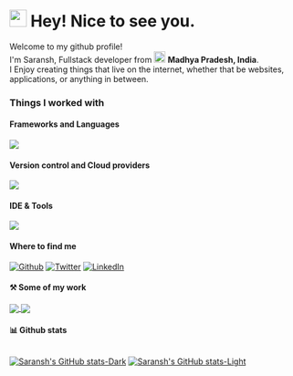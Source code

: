 # <img src="https://emojis.slackmojis.com/emojis/images/1531849430/4246/blob-sunglasses.gif?1531849430" width="30"/> Hey! Nice to see you.

Welcome to my github profile!  
I'm Saransh, Fullstack developer from <img src="https://www.india.gov.in/sites/upload_files/npi/files/spotlights/national_flag.jpg" width="20"/> **Madhya Pradesh, India**.  
I Enjoy creating things that live on the internet, whether that be websites, applications, or anything in between.

### Things I worked with

#### Frameworks and Languages
![](https://skillicons.dev/icons?i=react,next,js,ts,tailwind,net,cs,nodejs,expressjs,flutter,mongo)

#### Version control and Cloud providers
![](https://skillicons.dev/icons?i=git,github,azure,aws,firebase,supabase)

#### IDE & Tools
![](https://skillicons.dev/icons?i=vscode,visualstudio,postman,linux,windows,npm,yarn,vercel,docker)

#### Where to find me

[![Github](https://img.shields.io/badge/GitHub-%2312100E.svg?&style=for-the-badge&logo=Github&logoColor=white)](https://github.com/saranshhardaha) [![Twitter](https://img.shields.io/badge/twitter-%231DA1F2.svg?&style=for-the-badge&logo=twitter&logoColor=white)](https://twitter.com/saranshhardaha) [![LinkedIn](https://img.shields.io/badge/linkedin-%230077B5.svg?&style=for-the-badge&logo=linkedin&logoColor=white)](https://www.linkedin.com/in/saranshhardaha)

#### ⚒️ Some of my work

<div>
  <a href="https://github.com/saranshhardaha/animeo-v2">
  <img align="center" src="https://github-readme-stats.vercel.app/api/pin/?username=saranshhardaha&repo=animeo-v2" />
</a>
<a href="https://github.com/saranshhardaha/pixl-wall">
  <img align="center" src="https://github-readme-stats.vercel.app/api/pin/?username=saranshhardaha&repo=pixl-wall" />
</a>
</div>


#### 📊 Github stats

<div style="display:flex;">

[![Saransh's GitHub stats-Dark](https://github-readme-stats.vercel.app/api?username=saranshhardaha&show_icons=true&theme=tokyonight#gh-dark-mode-only)](https://github.com/saranshhardaha/saranshhardaha#gh-dark-mode-only)
[![Saransh's GitHub stats-Light](https://github-readme-stats.vercel.app/api?username=saranshhardaha&show_icons=true&theme=default#gh-light-mode-only)](https://github.com/saranshhardaha/saranshhardaha#gh-light-mode-only)

</div>
